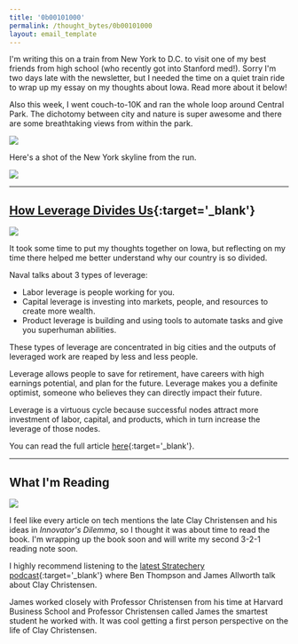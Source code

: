 ```yaml
---
title: '0b00101000'
permalink: /thought_bytes/0b00101000
layout: email_template
---
```

I'm writing this on a train from New York to D.C. to visit one of my best friends from high school (who recently got into Stanford med!). Sorry I'm two days late with the newsletter, but I needed the time on a quiet train ride to wrap up my essay on my thoughts about Iowa. Read more about it below!

Also this week, I went couch-to-10K and ran the whole loop around Central Park. The dichotomy between city and nature is super awesome and there are some breathtaking views from within the park.

![](https://kevinarifin.com/images/thought_bytes/40/running.jpeg)

Here's a shot of the New York skyline from the run.

![](https://kevinarifin.com/images/thought_bytes/40/city.jpeg)

<hr class='after-post-hr'/>

## [How Leverage Divides Us](https://kevinarifin.com/leverage){:target='_blank'}

![](https://kevinarifin.com/images/leverage/iowa.jpg)

It took some time to put my thoughts together on Iowa, but reflecting on my time there helped me better understand why our country is so divided.

Naval talks about 3 types of leverage:
* Labor leverage is people working for you.
* Capital leverage is investing into markets, people, and resources to create more wealth.
* Product leverage is building and using tools to automate tasks and give you superhuman abilities.

These types of leverage are concentrated in big cities and the outputs of leveraged work are reaped by less and less people.

Leverage allows people to save for retirement, have careers with high earnings potential, and plan for the future. Leverage makes you a definite optimist, someone who believes they can directly impact their future.

Leverage is a virtuous cycle because successful nodes attract more investment of labor, capital, and products, which in turn increase the leverage of those nodes.

You can read the full article [here](https://kevinarifin.com/leverage){:target='_blank'}.

<hr class='after-post-hr'/>

## What I'm Reading

![](https://kevinarifin.com/images/books/innovators-dilemma.jpg)

I feel like every article on tech mentions the late Clay Christensen and his ideas in *Innovator's Dilemma*, so I thought it was about time to read the book. I'm wrapping up the book soon and will write my second 3-2-1 reading note soon.

I highly recommend listening to the [latest Stratechery podcast](https://exponent.fm/episode-180-its-been-a-week/){:target='_blank'} where Ben Thompson and James Allworth talk about Clay Christensen.

James worked closely with Professor Christensen from his time at Harvard Business School and Professor Christensen called James the smartest student he worked with. It was cool getting a first person perspective on the life of Clay Christensen.

